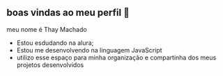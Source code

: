 ## boas vindas ao meu perfil 🖤

meu nome é Thay Machado

- Estou esdudando na alura;
- Estou me desenvolvendo na linguagem JavaScript
- utilizo esse espaço para minha organização e compartinha dos meus projetos desenvolvidos

